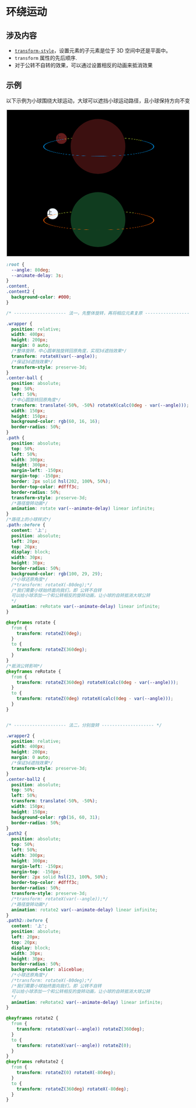 # 环绕运动

## 涉及内容

- [`transform-style`](https://developer.mozilla.org/zh-CN/docs/Web/CSS/transform-style)，设置元素的子元素是位于 3D 空间中还是平面中。
- `transform` 属性的先后顺序.
- 对于公转不自转的效果，可以通过设置相反的动画来抵消效果

## 示例

以下示例为小球围绕大球运动，大球可以遮挡小球运动路径，且小球保持方向不变

<div style="border: #eee solid 2px">
  <style>
    :root {
      --angle: 80deg;
      --animate-delay: 3s;
    }
    .hryd-content,
    .hryd-content2 {
      background-color: #000;
    }
    /*法一，先整体旋转，再将相应元素复原*/
    .hryd-wrapper {
      position: relative;
      width: 400px;
      height: 200px;
      margin: 0 auto;
      /*整体旋转，中心圆单独旋转回原角度，实现3d遮挡效果*/
      transform: rotateX(var(--angle));
      /*保证3d遮挡效果*/
      transform-style: preserve-3d;
    }
    .hryd-center-ball {
      position: absolute;
      top: 50%;
      left: 50%;
      /*中心圆旋转回原角度*/
      transform: translate(-50%, -50%) rotateX(calc(0deg - var(--angle)));
      width: 150px;
      height: 150px;
      background-color: rgb(60, 16, 16);
      border-radius: 50%;
    }
    .hryd-path {
      position: absolute;
      top: 50%;
      left: 50%;
      width: 300px;
      height: 300px;
      margin-left: -150px;
      margin-top: -150px;
      border: 2px solid hsl(202, 100%, 50%);
      border-top-color: #dfff3c;
      border-radius: 50%;
      transform-style: preserve-3d;
      /*路径旋转动画*/
      animation: rotate var(--animate-delay) linear infinite;
    }
    /*路径上的小球样式*/
    .hryd-path::before {
      content: '上';
      position: absolute;
      left: 20px;
      top: 20px;
      display: block;
      width: 30px;
      height: 30px;
      border-radius: 50%;
      background-color: rgb(100, 29, 29);
      /*小球还原角度*/
      /*transform: rotateX(-80deg);*/
      /*我们需要小球始终面向我们，即 公转不自转
      可以给小球添加一个和公转相反的旋转动画，让小球的自转抵消大球公转
      */
      animation: reRotate var(--animate-delay) linear infinite;
    }
    @keyframes rotate {
      from {
        transform: rotateZ(0deg);
      }
      to {
        transform: rotateZ(360deg);
      }
    }
    /*抵消公转影响*/
    @keyframes reRotate {
      from {
        transform: rotateZ(360deg) rotateX(calc(0deg - var(--angle)));
      }
      to {
        transform: rotateZ(0deg) rotateX(calc(0deg - var(--angle)));
      }
    }
    /*法二，分别旋转*/
    .hryd-wrapper2 {
      position: relative;
      width: 400px;
      height: 200px;
      margin: 0 auto;
      /*保证3d遮挡效果*/
      transform-style: preserve-3d;
    }
    .hryd-center-ball2 {
      position: absolute;
      top: 50%;
      left: 50%;
      transform: translate(-50%, -50%);
      width: 150px;
      height: 150px;
      background-color: rgb(16, 60, 31);
      border-radius: 50%;
    }
    .hryd-path2 {
      position: absolute;
      top: 50%;
      left: 50%;
      width: 300px;
      height: 300px;
      margin-left: -150px;
      margin-top: -150px;
      border: 2px solid hsl(23, 100%, 50%);
      border-top-color: #dfff3c;
      border-radius: 50%;
      transform-style: preserve-3d;
      /*transform: rotateX(var(--angle));*/
      /*路径旋转动画*/
      animation: rotate2 var(--animate-delay) linear infinite;
    }
    .hryd-path2::before {
      content: '上';
      position: absolute;
      left: 20px;
      top: 20px;
      display: block;
      width: 30px;
      height: 30px;
      border-radius: 50%;
      background-color: aliceblue;
      /*小球还原角度*/
      /*transform: rotateX(-80deg);*/
      /*我们需要小球始终面向我们，即 公转不自转
      可以给小球添加一个和公转相反的旋转动画，让小球的自转抵消大球公转
      */
      animation: reRotate2 var(--animate-delay) linear infinite;
    }
    @keyframes rotate2 {
      from {
        transform: rotateX(var(--angle)) rotateZ(360deg);
      }
      to {
        transform: rotateX(var(--angle)) rotateZ(0);
      }
    }
    @keyframes reRotate2 {
      /*注意，先恢复Z方向上的旋转，再进行X轴方向回正*/
      from {
        transform: rotateZ(0) rotateX(-80deg);
      }
      to {
        transform: rotateZ(360deg) rotateX(-80deg);
      }
    }
  </style>
  <div class="hryd-content">
    <div class="hryd-wrapper">
      <div class="hryd-center-ball"></div>
      <div class="hryd-path"></div>
    </div>
  </div>
  <div class="hryd-content2">
    <div class="hryd-wrapper2">
      <div class="hryd-center-ball2"></div>
      <div class="hryd-path2"></div>
    </div>
  </div>
</div>

``` css
:root {
  --angle: 80deg;
  --animate-delay: 3s;
}
.content,
.content2 {
  background-color: #000;
}

/* -------------------- 法一，先整体旋转，再将相应元素复原 -------------------- */

.wrapper {
  position: relative;
  width: 400px;
  height: 200px;
  margin: 0 auto;
  /*整体旋转，中心圆单独旋转回原角度，实现3d遮挡效果*/
  transform: rotateX(var(--angle));
  /*保证3d遮挡效果*/
  transform-style: preserve-3d;
}
.center-ball {
  position: absolute;
  top: 50%;
  left: 50%;
  /*中心圆旋转回原角度*/
  transform: translate(-50%, -50%) rotateX(calc(0deg - var(--angle)));
  width: 150px;
  height: 150px;
  background-color: rgb(60, 16, 16);
  border-radius: 50%;
}
.path {
  position: absolute;
  top: 50%;
  left: 50%;
  width: 300px;
  height: 300px;
  margin-left: -150px;
  margin-top: -150px;
  border: 2px solid hsl(202, 100%, 50%);
  border-top-color: #dfff3c;
  border-radius: 50%;
  transform-style: preserve-3d;
  /*路径旋转动画*/
  animation: rotate var(--animate-delay) linear infinite;
}
/*路径上的小球样式*/
.path::before {
  content: '上';
  position: absolute;
  left: 20px;
  top: 20px;
  display: block;
  width: 30px;
  height: 30px;
  border-radius: 50%;
  background-color: rgb(100, 29, 29);
  /*小球还原角度*/
  /*transform: rotateX(-80deg);*/
  /*我们需要小球始终面向我们，即 公转不自转
  可以给小球添加一个和公转相反的旋转动画，让小球的自转抵消大球公转
  */
  animation: reRotate var(--animate-delay) linear infinite;
}

@keyframes rotate {
  from {
    transform: rotateZ(0deg);
  }
  to {
    transform: rotateZ(360deg);
  }
}
/*抵消公转影响*/
@keyframes reRotate {
  from {
    transform: rotateZ(360deg) rotateX(calc(0deg - var(--angle)));
  }
  to {
    transform: rotateZ(0deg) rotateX(calc(0deg - var(--angle)));
  }
}


/* -------------------- 法二，分别旋转 -------------------- */

.wrapper2 {
  position: relative;
  width: 400px;
  height: 200px;
  margin: 0 auto;
  /*保证3d遮挡效果*/
  transform-style: preserve-3d;
}
.center-ball2 {
  position: absolute;
  top: 50%;
  left: 50%;
  transform: translate(-50%, -50%);
  width: 150px;
  height: 150px;
  background-color: rgb(16, 60, 31);
  border-radius: 50%;
}
.path2 {
  position: absolute;
  top: 50%;
  left: 50%;
  width: 300px;
  height: 300px;
  margin-left: -150px;
  margin-top: -150px;
  border: 2px solid hsl(23, 100%, 50%);
  border-top-color: #dfff3c;
  border-radius: 50%;
  transform-style: preserve-3d;
  /*transform: rotateX(var(--angle));*/
  /*路径旋转动画*/
  animation: rotate2 var(--animate-delay) linear infinite;
}
.path2::before {
  content: '上';
  position: absolute;
  left: 20px;
  top: 20px;
  display: block;
  width: 30px;
  height: 30px;
  border-radius: 50%;
  background-color: aliceblue;
  /*小球还原角度*/
  /*transform: rotateX(-80deg);*/
  /*我们需要小球始终面向我们，即 公转不自转
  可以给小球添加一个和公转相反的旋转动画，让小球的自转抵消大球公转
  */
  animation: reRotate2 var(--animate-delay) linear infinite;
}

@keyframes rotate2 {
  from {
    transform: rotateX(var(--angle)) rotateZ(360deg);
  }
  to {
    transform: rotateX(var(--angle)) rotateZ(0);
  }
}
@keyframes reRotate2 {
  from {
    transform: rotateZ(0) rotateX(-80deg);
  }
  to {
    transform: rotateZ(360deg) rotateX(-80deg);
  }
}
```
